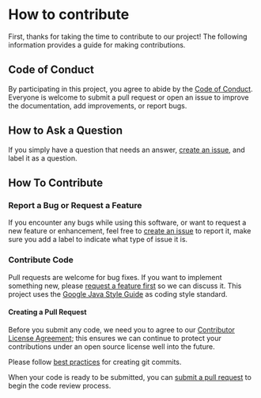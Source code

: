 # How to contribute
First, thanks for taking the time to contribute to our project! The following information provides
a guide for making contributions.

## Code of Conduct

By participating in this project, you agree to abide by the [Code of Conduct](Code-of-Conduct.md).
Everyone is welcome to submit a pull request or open an issue to improve the documentation, add
improvements, or report bugs.

## How to Ask a Question

If you simply have a question that needs an answer, [create an issue](https://help.github.com/articles/creating-an-issue/),
and label it as a question.

## How To Contribute

### Report a Bug or Request a Feature

If you encounter any bugs while using this software, or want to request a new feature or
enhancement, feel free to [create an issue](https://help.github.com/articles/creating-an-issue/) to
report it, make sure you add a label to indicate what type of issue it is.

### Contribute Code
Pull requests are welcome for bug fixes. If you want to implement something new, please
[request a feature first](#report-a-bug-or-request-a-feature) so we can discuss it. This project
uses the [Google Java Style Guide](https://google.github.io/styleguide/javaguide.html) as coding
style standard.

#### Creating a Pull Request
Before you submit any code, we need you to agree to our
[Contributor License Agreement](https://docs.google.com/spreadsheet/embeddedform?formkey=dFNiOFROLXJBbFBmMkQtb1hNMWhUUnc6MQ); this ensures we can continue to
protect your contributions under an open source license well into the future.

Please follow [best practices](https://github.com/trein/dev-best-practices/wiki/Git-Commit-Best-Practices)
for creating git commits.

When your code is ready to be submitted, you can [submit a pull request](https://help.github.com/articles/creating-a-pull-request/)
to begin the code review process.